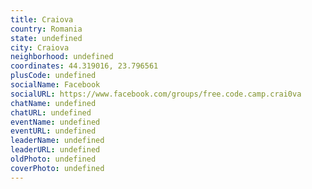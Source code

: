 ```yaml
---
title: Craiova
country: Romania
state: undefined
city: Craiova
neighborhood: undefined
coordinates: 44.319016, 23.796561
plusCode: undefined
socialName: Facebook
socialURL: https://www.facebook.com/groups/free.code.camp.crai0va
chatName: undefined
chatURL: undefined
eventName: undefined
eventURL: undefined
leaderName: undefined
leaderURL: undefined
oldPhoto: undefined
coverPhoto: undefined
---
```

